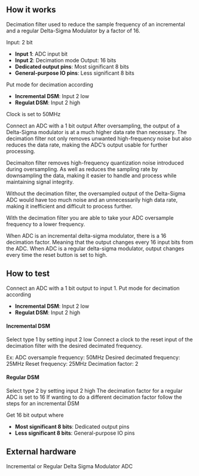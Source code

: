 <!---

This file is used to generate your project datasheet. Please fill in the information below and delete any unused
sections.

You can also include images in this folder and reference them in the markdown. Each image must be less than
512 kb in size, and the combined size of all images must be less than 1 MB.
-->

## How it works

Decimation filter used to reduce the sample frequency of an incremental and a regular Delta-Sigma Modulator by a factor of 16.

Input: 2 bit
  * **Input 1**: ADC input bit
  * **Input 2**: Decimation mode
Output: 16 bits
  * **Dedicated output pins**: Most significant 8 bits
  * **General-purpose IO pins**: Less significant 8 bits

Put mode for decimation according
  * **Incremental DSM**: Input 2 low
  * **Regulat DSM**: Input 2 high

Clock is set to 50MHz

Connect an ADC with a 1 bit output 
After oversampling, the output of a Delta-Sigma modulator is at a much higher data rate than necessary. The decimation filter not only removes unwanted high-frequency noise but also reduces the data rate, making the ADC’s output usable for further processing.

Decimaiton filter removes high-frequency quantization noise introduced during oversampling. As well as reduces the sampling rate by downsampling the data, making it easier to handle and process while maintaining signal integrity.

Without the decimation filter, the oversampled output of the Delta-Sigma ADC would have too much noise and an unnecessarily high data rate, making it inefficient and difficult to process further.

With the decimation filter you are able to take your ADC oversample frequency to a lower frequency.

When ADC is an incremental delta-sigma modulator, there is a 16 decimation factor. Meaning that the output changes every 16 input bits from the ADC.
When ADC is a regular delta-sigma modulator, output changes every time the reset button is set to high. 

## How to test
Connect an ADC with a 1 bit output to input 1.
Put mode for decimation according
  * **Incremental DSM**: Input 2 low
  * **Regulat DSM**: Input 2 high

#### Incremental DSM
Select type 1 by setting input 2 low
Connect a clock to the reset input of the decimation filter with the desired decimated frequency.

Ex: ADC oversample frequency: 50MHz
    Desired decimated frequency: 25MHz
    Reset frequency: 25MHz
    Decimation factor: 2

#### Regular DSM
Select type 2 by setting input 2 high
The decimation factor for a regular ADC is set to 16
If wanting to do a different decimation factor follow the steps for an incremental DSM

Get 16 bit output where
  * **Most significant 8 bits**: Dedicated output pins
  * **Less significant 8 bits**: General-purpose IO pins

## External hardware

Incremental or Regular Delta Sigma Modulator ADC
